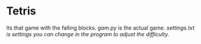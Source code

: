 # Tetris
Its that game with the falling blocks.
<em>gam.py</em> is the actual game.
<em>settings.txt<em> is settings you can change in the program to adjust the difficulty.
